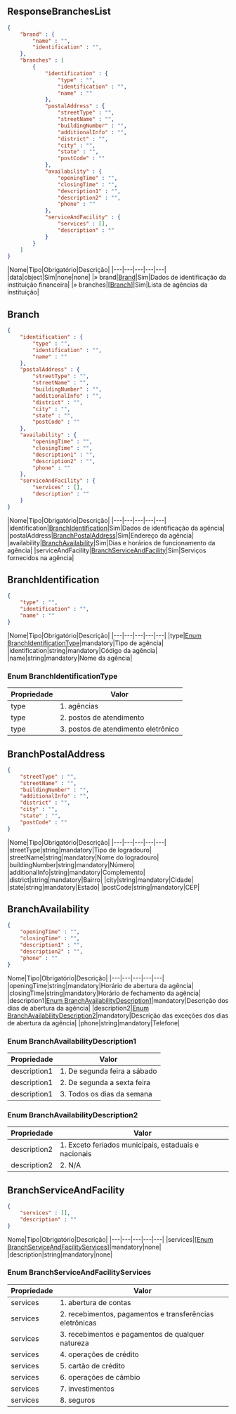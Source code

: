 <a id="schemaResponseBranchesList"></a>

## ResponseBranchesList

```json
{
    "brand" : {
        "name" : "",
        "identification" : "",
    },
    "branches" : [
        {
            "identification" : {
                "type" : "",
                "identification" : "",
                "name" : ""
            },    
            "postalAddress" : {
                "streetType" : "", 
                "streetName" : "",
                "buildingNumber" : "",
                "additionalInfo" : "", 
                "district" : "", 
                "city" : "", 
                "state" : "", 
                "postCode" : ""
            },
            "availability" : {
                "openingTime" : "",
                "closingTime" : "",
                "description1" : "",
                "description2" : "",
                "phone" : ""
            },
            "serviceAndFacility" : {
                "services" : [], 
                "description" : ""
            }
        }   
    ]
}
```

|Nome|Tipo|Obrigatório|Descrição|
|---|---|---|---|---|
|data|object|Sim|none|none|
|» brand|[Brand](#schemaBrand)|Sim|Dados de identificação da instituição financeira|
|» branches|[[Branch](#schemaBranch)]|Sim|Lista de agências da instituição|

<a id="schemaBranch"></a>

## Branch

```json
{
    "identification" : {
        "type" : "",
        "identification" : "",
        "name" : ""
    },    
    "postalAddress" : {
        "streetType" : "", 
        "streetName" : "",
        "buildingNumber" : "",
        "additionalInfo" : "", 
        "district" : "", 
        "city" : "", 
        "state" : "", 
        "postCode" : ""
    },
    "availability" : {
        "openingTime" : "",
        "closingTime" : "",
        "description1" : "",
        "description2" : "",
        "phone" : ""
    },
    "serviceAndFacility" : {
        "services" : [], 
        "description" : ""
    }
}
```

|Nome|Tipo|Obrigatório|Descrição|
|---|---|---|---|---|
|identification|[BranchIdentification](#schemaBranchIdentification)|Sim|Dados de identificação da agência|
|postalAddress|[BranchPostalAddress](#schemaBranchPostalAddress)|Sim|Endereço da agência|
|availability|[BranchAvailability](#schemaBranchAvailability)|Sim|Dias e horários de funcionamento da agência|
|serviceAndFacility|[BranchServiceAndFacility](#schemaBranchServiceAndFacility)|Sim|Serviços fornecidos na agência|

<a id="schemaBranchIdentification"></a>

## BranchIdentification

```json
{
    "type" : "",
    "identification" : "",
    "name" : ""
}
```

|Nome|Tipo|Obrigatório|Descrição|
|---|---|---|---|---|
|type|[Enum BranchIdentificationType](#schemaEnumBranchIdentificationType)|mandatory|Tipo de agência|
|identification|string|mandatory|Código da agência|
|name|string|mandatory|Nome da agência|

<a id="schemaEnumBranchIdentificationType"></a>

### Enum BranchIdentificationType

|Propriedade|Valor|
|---|---|
|type|1. agências|
|type|2. postos de atendimento|
|type|3. postos de atendimento eletrônico|

<a id="schemaBranchPostalAddress"></a>

## BranchPostalAddress

```json
{
    "streetType" : "", 
    "streetName" : "",
    "buildingNumber" : "",
    "additionalInfo" : "", 
    "district" : "", 
    "city" : "", 
    "state" : "", 
    "postCode" : ""
}
```

|Nome|Tipo|Obrigatório|Descrição|
|---|---|---|---|---|
|streetType|string|mandatory|Tipo de logradouro|
|streetName|string|mandatory|Nome do logradouro|
|buildingNumber|string|mandatory|Número|
|additionalInfo|string|mandatory|Complemento|
|district|string|mandatory|Bairro|
|city|string|mandatory|Cidade|
|state|string|mandatory|Estado|
|postCode|string|mandatory|CEP|

<a id="schemaBranchAvailability"></a>

## BranchAvailability

```json
{
    "openingTime" : "",
    "closingTime" : "",
    "description1" : "",
    "description2" : "",
    "phone" : ""
}
```

Nome|Tipo|Obrigatório|Descrição|
|---|---|---|---|---|
|openingTime|string|mandatory|Horário de abertura da agência|
|closingTime|string|mandatory|Horário de fechamento da agência|
|description1|[Enum BranchAvailabilityDescription1](#schemaEnumBranchAvailabilityDescription1)|mandatory|Descrição dos dias de abertura da agência|
|description2|[Enum BranchAvailabilityDescription2](#schemaEnumBranchAvailabilityDescription2)|mandatory|Descrição das exceções dos dias de abertura da agência|
|phone|string|mandatory|Telefone|

<a id="schemaEnumBranchAvailabilityDescription1"></a>

### Enum BranchAvailabilityDescription1

|Propriedade|Valor|
|---|---|
|description1|1. De segunda feira a sábado|
|description1|2. De segunda a sexta feira|
|description1|3. Todos os dias da semana|

<a id="schemaEnumBranchAvailabilityDescription2"></a>

### Enum BranchAvailabilityDescription2

|Propriedade|Valor|
|---|---|
|description2|1. Exceto feriados municipais, estaduais e nacionais|
|description2|2. N/A|

<a id="schemaBranchServiceAndFacility"></a>

## BranchServiceAndFacility

```json
{
    "services" : [], 
    "description" : ""
}
```

Nome|Tipo|Obrigatório|Descrição|
|---|---|---|---|---|
|services|[[Enum BranchServiceAndFacilityServices](#schemaEnumBranchServiceAndFacilityServices)]|mandatory|none|
|description|string|mandatory|none|

<a id="schemaEnumBranchServiceAndFacilityServices"></a>

### Enum BranchServiceAndFacilityServices

|Propriedade|Valor|
|---|---|
|services|1. abertura de contas|
|services|2. recebimentos, pagamentos e transferências eletrônicas|
|services|3. recebimentos e pagamentos de qualquer natureza|
|services|4. operações de crédito|
|services|5. cartão de crédito|
|services|6. operações de câmbio|
|services|7. investimentos|
|services|8. seguros|